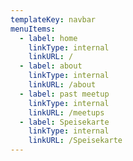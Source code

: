 ```yaml
---
templateKey: navbar
menuItems:
  - label: home
    linkType: internal
    linkURL: /
  - label: about
    linkType: internal
    linkURL: /about
  - label: past meetup
    linkType: internal
    linkURL: /meetups
  - label: Speisekarte
    linkType: internal
    linkURL: /Speisekarte
---
```


